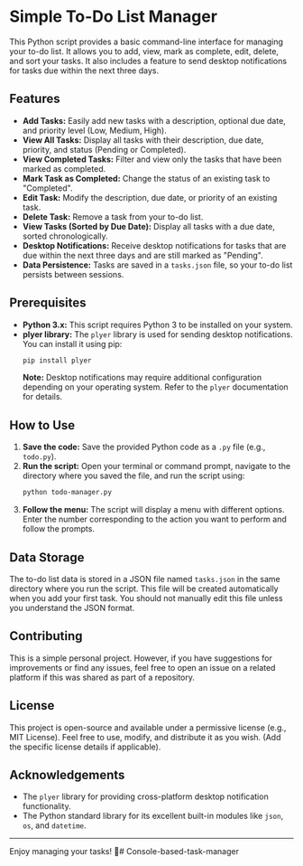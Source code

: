 # Simple To-Do List Manager

This Python script provides a basic command-line interface for managing your to-do list. It allows you to add, view, mark as complete, edit, delete, and sort your tasks. It also includes a feature to send desktop notifications for tasks due within the next three days.

## Features

* **Add Tasks:** Easily add new tasks with a description, optional due date, and priority level (Low, Medium, High).
* **View All Tasks:** Display all tasks with their description, due date, priority, and status (Pending or Completed).
* **View Completed Tasks:** Filter and view only the tasks that have been marked as completed.
* **Mark Task as Completed:** Change the status of an existing task to "Completed".
* **Edit Task:** Modify the description, due date, or priority of an existing task.
* **Delete Task:** Remove a task from your to-do list.
* **View Tasks (Sorted by Due Date):** Display all tasks with a due date, sorted chronologically.
* **Desktop Notifications:** Receive desktop notifications for tasks that are due within the next three days and are still marked as "Pending".
* **Data Persistence:** Tasks are saved in a `tasks.json` file, so your to-do list persists between sessions.

## Prerequisites

* **Python 3.x:** This script requires Python 3 to be installed on your system.
* **plyer library:** The `plyer` library is used for sending desktop notifications. You can install it using pip:
    ```bash
    pip install plyer
    ```
    **Note:** Desktop notifications may require additional configuration depending on your operating system. Refer to the `plyer` documentation for details.

## How to Use

1.  **Save the code:** Save the provided Python code as a `.py` file (e.g., `todo.py`).
2.  **Run the script:** Open your terminal or command prompt, navigate to the directory where you saved the file, and run the script using:
    ```bash
    python todo-manager.py
    ```
3.  **Follow the menu:** The script will display a menu with different options. Enter the number corresponding to the action you want to perform and follow the prompts.

## Data Storage

The to-do list data is stored in a JSON file named `tasks.json` in the same directory where you run the script. This file will be created automatically when you add your first task. You should not manually edit this file unless you understand the JSON format.

## Contributing

This is a simple personal project. However, if you have suggestions for improvements or find any issues, feel free to open an issue on a related platform if this was shared as part of a repository.

## License

This project is open-source and available under a permissive license (e.g., MIT License). Feel free to use, modify, and distribute it as you wish. (Add the specific license details if applicable).

## Acknowledgements

* The `plyer` library for providing cross-platform desktop notification functionality.
* The Python standard library for its excellent built-in modules like `json`, `os`, and `datetime`.

---

Enjoy managing your tasks! 🚀#   C o n s o l e - b a s e d - t a s k - m a n a g e r  
 